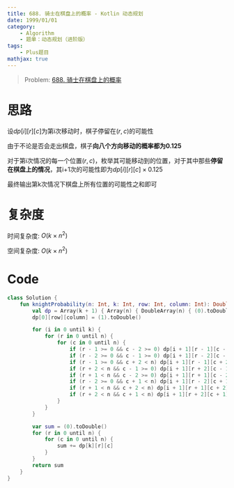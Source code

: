 ```yaml
---
title: 688. 骑士在棋盘上的概率 - Kotlin 动态规划
date: 1999/01/01
category: 
    - Algorithm
    - 题单：动态规划（进阶版）
tags:
    - Plus题目
mathjax: true
---
```

> Problem: [688. 骑士在棋盘上的概率](https://leetcode.cn/problems/knight-probability-in-chessboard/description/)

# 思路
设$dp[i][r][c]$为第i次移动时，棋子停留在$(r,c)$的可能性

由于不论是否会走出棋盘，棋子**向八个方向移动的概率都为0.125**

对于第i次情况的每一个位置$(r,c)$，枚举其可能移动到的位置，对于其中那些**停留在棋盘上的情况**，其i+1次的可能性即为$dp[i][r][c]\times 0.125$

最终输出第k次情况下棋盘上所有位置的可能性之和即可

# 复杂度
时间复杂度:  $O(k\times n^2)$

空间复杂度:  $O(k\times n^2)$

# Code
```Kotlin
class Solution {
    fun knightProbability(n: Int, k: Int, row: Int, column: Int): Double {
        val dp = Array(k + 1) { Array(n) { DoubleArray(n) { (0).toDouble() } } }
        dp[0][row][column] = (1).toDouble()

        for (i in 0 until k) {
            for (r in 0 until n) {
                for (c in 0 until n) {
                    if (r - 1 >= 0 && c - 2 >= 0) dp[i + 1][r - 1][c - 2] += dp[i][r][c] * 0.125
                    if (r - 2 >= 0 && c - 1 >= 0) dp[i + 1][r - 2][c - 1] += dp[i][r][c] * 0.125
                    if (r - 1 >= 0 && c + 2 < n) dp[i + 1][r - 1][c + 2] += dp[i][r][c] * 0.125
                    if (r + 2 < n && c - 1 >= 0) dp[i + 1][r + 2][c - 1] += dp[i][r][c] * 0.125
                    if (r + 1 < n && c - 2 >= 0) dp[i + 1][r + 1][c - 2] += dp[i][r][c] * 0.125
                    if (r - 2 >= 0 && c + 1 < n) dp[i + 1][r - 2][c + 1] += dp[i][r][c] * 0.125
                    if (r + 1 < n && c + 2 < n) dp[i + 1][r + 1][c + 2] += dp[i][r][c] * 0.125
                    if (r + 2 < n && c + 1 < n) dp[i + 1][r + 2][c + 1] += dp[i][r][c] * 0.125
                }
            }
        }

        var sum = (0).toDouble()
        for (r in 0 until n) {
            for (c in 0 until n) {
                sum += dp[k][r][c]
            }
        }
        return sum
    }
}
```
